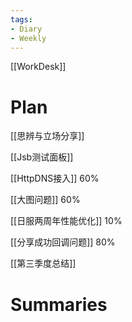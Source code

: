 ```yaml
---
tags:
- Diary 
- Weekly
---
```

[[WorkDesk]]
# Plan

[[思辨与立场分享]]

[[Jsb测试面板]]

[[HttpDNS接入]] 60%

[[大图问题]] 60%

[[日服两周年性能优化]] 10%

[[分享成功回调问题]] 80%

[[第三季度总结]]
# Summaries 
